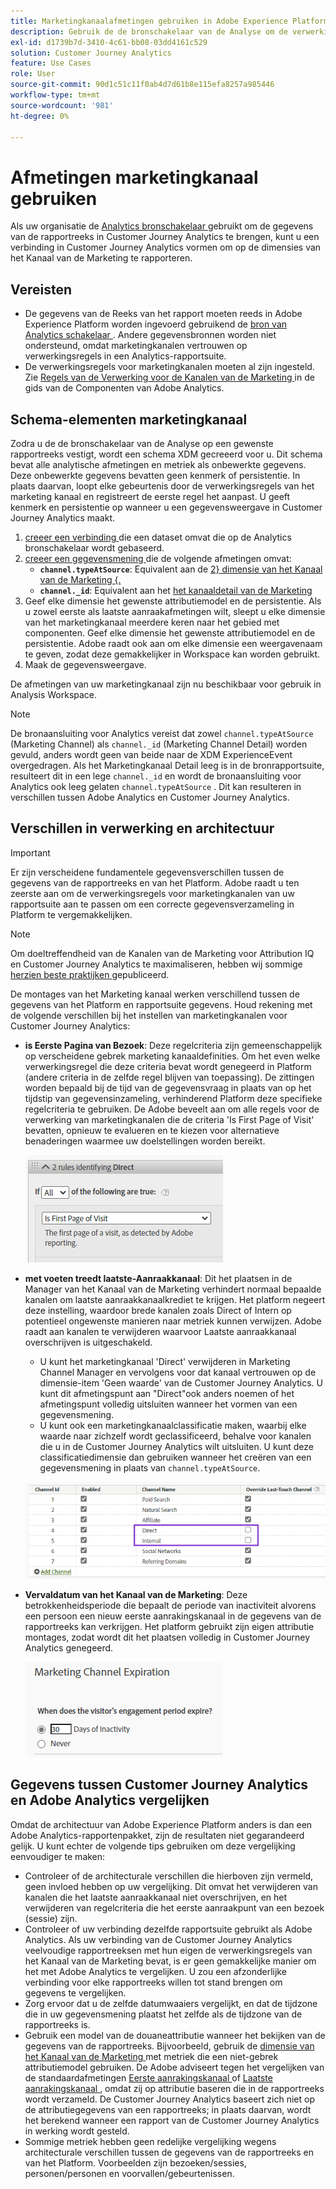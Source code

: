 ```yaml
---
title: Marketingkanaalafmetingen gebruiken in Adobe Experience Platform
description: Gebruik de de bronschakelaar van de Analyse om de verwerkingsregels van het Kanaal van de Marketing in Adobe Experience Platform te brengen.
exl-id: d1739b7d-3410-4c61-bb08-03dd4161c529
solution: Customer Journey Analytics
feature: Use Cases
role: User
source-git-commit: 90d1c51c11f0ab4d7d61b8e115efa8257a985446
workflow-type: tm+mt
source-wordcount: '981'
ht-degree: 0%

---
```


# Afmetingen marketingkanaal gebruiken

Als uw organisatie de [ Analytics bronschakelaar ](https://experienceleague.adobe.com/docs/experience-platform/sources/connectors/adobe-applications/analytics.html) gebruikt om de gegevens van de rapportreeks in Customer Journey Analytics te brengen, kunt u een verbinding in Customer Journey Analytics vormen om op de dimensies van het Kanaal van de Marketing te rapporteren.

## Vereisten

* De gegevens van de Reeks van het rapport moeten reeds in Adobe Experience Platform worden ingevoerd gebruikend de [ bron van Analytics schakelaar ](https://experienceleague.adobe.com/docs/experience-platform/sources/connectors/adobe-applications/analytics.html). Andere gegevensbronnen worden niet ondersteund, omdat marketingkanalen vertrouwen op verwerkingsregels in een Analytics-rapportsuite.
* De verwerkingsregels voor marketingkanalen moeten al zijn ingesteld. Zie [ Regels van de Verwerking voor de Kanalen van de Marketing ](https://experienceleague.adobe.com/docs/analytics/admin/admin-tools/manage-report-suites/edit-report-suite/marketing-channels/c-rules.html) in de gids van de Componenten van Adobe Analytics.

## Schema-elementen marketingkanaal

Zodra u de de bronschakelaar van de Analyse op een gewenste rapportreeks vestigt, wordt een schema XDM gecreeerd voor u. Dit schema bevat alle analytische afmetingen en metriek als onbewerkte gegevens. Deze onbewerkte gegevens bevatten geen kenmerk of persistentie. In plaats daarvan, loopt elke gebeurtenis door de verwerkingsregels van het marketing kanaal en registreert de eerste regel het aanpast. U geeft kenmerk en persistentie op wanneer u een gegevensweergave in Customer Journey Analytics maakt.

1. [ creeer een verbinding ](/help/connections/create-connection.md) die een dataset omvat die op de Analytics bronschakelaar wordt gebaseerd.
2. [ creeer een gegevensmening ](/help/data-views/create-dataview.md) die de volgende afmetingen omvat:
   * **`channel.typeAtSource`**: Equivalent aan de [ 2&rbrace; dimensie van het Kanaal van de Marketing &lbrace;.](https://experienceleague.adobe.com/docs/analytics/components/dimensions/marketing-channel.html)
   * **`channel._id`**: Equivalent aan het [ het kanaaldetail van de Marketing ](https://experienceleague.adobe.com/docs/analytics/components/dimensions/marketing-detail.html)
3. Geef elke dimensie het gewenste attributiemodel en de persistentie. Als u zowel eerste als laatste aanraakafmetingen wilt, sleept u elke dimensie van het marketingkanaal meerdere keren naar het gebied met componenten. Geef elke dimensie het gewenste attributiemodel en de persistentie. Adobe raadt ook aan om elke dimensie een weergavenaam te geven, zodat deze gemakkelijker in Workspace kan worden gebruikt.
4. Maak de gegevensweergave.

De afmetingen van uw marketingkanaal zijn nu beschikbaar voor gebruik in Analysis Workspace.

>[!NOTE]
>
> De bronaansluiting voor Analytics vereist dat zowel `channel.typeAtSource` (Marketing Channel) als `channel._id` (Marketing Channel Detail) worden gevuld, anders wordt geen van beide naar de XDM ExperienceEvent overgedragen. Als het Marketingkanaal Detail leeg is in de bronrapportsuite, resulteert dit in een lege `channel._id` en wordt de bronaansluiting voor Analytics ook leeg gelaten `channel.typeAtSource` . Dit kan resulteren in verschillen tussen Adobe Analytics en Customer Journey Analytics.

## Verschillen in verwerking en architectuur

>[!IMPORTANT]
>
>Er zijn verscheidene fundamentele gegevensverschillen tussen de gegevens van de rapportreeks en van het Platform. Adobe raadt u ten zeerste aan om de verwerkingsregels voor marketingkanalen van uw rapportsuite aan te passen om een correcte gegevensverzameling in Platform te vergemakkelijken.

>[!NOTE]
>
>Om doeltreffendheid van de Kanalen van de Marketing voor Attribution IQ en Customer Journey Analytics te maximaliseren, hebben wij sommige [ herzien beste praktijken ](https://experienceleague.adobe.com/docs/analytics/components/marketing-channels/mchannel-best-practices.html) gepubliceerd.

De montages van het Marketing kanaal werken verschillend tussen de gegevens van het Platform en rapportsuite gegevens. Houd rekening met de volgende verschillen bij het instellen van marketingkanalen voor Customer Journey Analytics:

* **is Eerste Pagina van Bezoek**: Deze regelcriteria zijn gemeenschappelijk op verscheidene gebrek marketing kanaaldefinities. Om het even welke verwerkingsregel die deze criteria bevat wordt genegeerd in Platform (andere criteria in de zelfde regel blijven van toepassing). De zittingen worden bepaald bij de tijd van de gegevensvraag in plaats van op het tijdstip van gegevensinzameling, verhinderend Platform deze specifieke regelcriteria te gebruiken. De Adobe beveelt aan om alle regels voor de verwerking van marketingkanalen die de criteria &#39;Is First Page of Visit&#39; bevatten, opnieuw te evalueren en te kiezen voor alternatieve benaderingen waarmee uw doelstellingen worden bereikt.

  ![ Eerste pagina van bezoek ](../assets/first-page-of-visit.png)

* **met voeten treedt laatste-Aanraakkanaal**: Dit het plaatsen in de Manager van het Kanaal van de Marketing verhindert normaal bepaalde kanalen om laatste aanraakkanaalkrediet te krijgen. Het platform negeert deze instelling, waardoor brede kanalen zoals Direct of Intern op potentieel ongewenste manieren naar metriek kunnen verwijzen. Adobe raadt aan kanalen te verwijderen waarvoor Laatste aanraakkanaal overschrijven is uitgeschakeld.
   * U kunt het marketingkanaal &#39;Direct&#39; verwijderen in Marketing Channel Manager en vervolgens voor dat kanaal vertrouwen op de dimensie-item &#39;Geen waarde&#39; van de Customer Journey Analytics. U kunt dit afmetingspunt aan &quot;Direct&quot;ook anders noemen of het afmetingspunt volledig uitsluiten wanneer het vormen van een gegevensmening.
   * U kunt ook een marketingkanaalclassificatie maken, waarbij elke waarde naar zichzelf wordt geclassificeerd, behalve voor kanalen die u in de Customer Journey Analytics wilt uitsluiten. U kunt deze classificatiedimensie dan gebruiken wanneer het creëren van een gegevensmening in plaats van `channel.typeAtSource`.

  ![ Overschrijf laatste aanrakingskanaal ](../assets/override-last-touch-channel.png)

* **Vervaldatum van het Kanaal van de Marketing**: Deze betrokkenheidsperiode die bepaalt de periode van inactiviteit alvorens een persoon een nieuw eerste aanrakingskanaal in de gegevens van de rapportreeks kan verkrijgen. Het platform gebruikt zijn eigen attributie montages, zodat wordt dit het plaatsen volledig in Customer Journey Analytics genegeerd.

  ![ het kanaalvervalsing van de Marketing ](../assets/marketing-channel-expiration.png)

## Gegevens tussen Customer Journey Analytics en Adobe Analytics vergelijken

Omdat de architectuur van Adobe Experience Platform anders is dan een Adobe Analytics-rapportenpakket, zijn de resultaten niet gegarandeerd gelijk. U kunt echter de volgende tips gebruiken om deze vergelijking eenvoudiger te maken:

* Controleer of de architecturale verschillen die hierboven zijn vermeld, geen invloed hebben op uw vergelijking. Dit omvat het verwijderen van kanalen die het laatste aanraakkanaal niet overschrijven, en het verwijderen van regelcriteria die het eerste aanraakpunt van een bezoek (sessie) zijn.
* Controleer of uw verbinding dezelfde rapportsuite gebruikt als Adobe Analytics. Als uw verbinding van de Customer Journey Analytics veelvoudige rapportreeksen met hun eigen de verwerkingsregels van het Kanaal van de Marketing bevat, is er geen gemakkelijke manier om het met Adobe Analytics te vergelijken. U zou een afzonderlijke verbinding voor elke rapportreeks willen tot stand brengen om gegevens te vergelijken.
* Zorg ervoor dat u de zelfde datumwaaiers vergelijkt, en dat de tijdzone die in uw gegevensmening plaatst het zelfde als de tijdzone van de rapportreeks is.
* Gebruik een model van de douaneattributie wanneer het bekijken van de gegevens van de rapportreeks. Bijvoorbeeld, gebruik de [ dimensie van het Kanaal van de Marketing ](https://experienceleague.adobe.com/docs/analytics/components/dimensions/marketing-channel.html) met metriek die een niet-gebrek attributiemodel gebruiken. De Adobe adviseert tegen het vergelijken van de standaardafmetingen [ Eerste aanrakingskanaal ](https://experienceleague.adobe.com/docs/analytics/components/dimensions/first-touch-channel.html) of [ Laatste aanrakingskanaal ](https://experienceleague.adobe.com/docs/analytics/components/dimensions/last-touch-channel.html), omdat zij op attributie baseren die in de rapportreeks wordt verzameld. De Customer Journey Analytics baseert zich niet op de attributiegegevens van een rapportreeks; in plaats daarvan, wordt het berekend wanneer een rapport van de Customer Journey Analytics in werking wordt gesteld.
* Sommige metriek hebben geen redelijke vergelijking wegens architecturale verschillen tussen de gegevens van de rapportreeks en van het Platform. Voorbeelden zijn bezoeken/sessies, personen/personen en voorvallen/gebeurtenissen.
